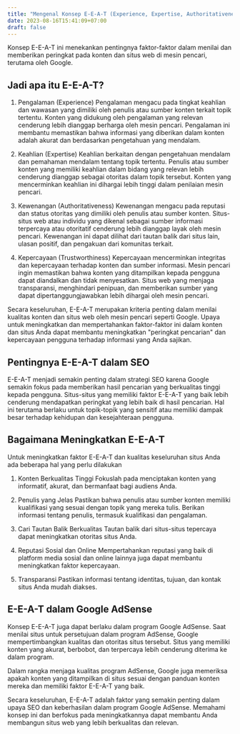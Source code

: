 ```yaml
---
title: "Mengenal Konsep E-E-A-T (Experience, Expertise, Authoritativeness, Trustworthiness)"
date: 2023-08-16T15:41:09+07:00
draft: false
---
```


Konsep E-E-A-T ini menekankan pentingnya faktor-faktor dalam menilai dan memberikan peringkat pada konten dan situs web di mesin pencari, terutama oleh Google.
## Jadi apa itu E-E-A-T?

1. Pengalaman (Experience)
Pengalaman mengacu pada tingkat keahlian dan wawasan yang dimiliki oleh penulis atau sumber konten terkait topik tertentu. Konten yang didukung oleh pengalaman yang relevan cenderung lebih dianggap berharga oleh mesin pencari. Pengalaman ini membantu memastikan bahwa informasi yang diberikan dalam konten adalah akurat dan berdasarkan pengetahuan yang mendalam.

2. Keahlian (Expertise)
Keahlian berkaitan dengan pengetahuan mendalam dan pemahaman mendalam tentang topik tertentu. Penulis atau sumber konten yang memiliki keahlian dalam bidang yang relevan lebih cenderung dianggap sebagai otoritas dalam topik tersebut. Konten yang mencerminkan keahlian ini dihargai lebih tinggi dalam penilaian mesin pencari.

3. Kewenangan (Authoritativeness)
Kewenangan mengacu pada reputasi dan status otoritas yang dimiliki oleh penulis atau sumber konten. Situs-situs web atau individu yang dikenal sebagai sumber informasi terpercaya atau otoritatif cenderung lebih dianggap layak oleh mesin pencari. Kewenangan ini dapat dilihat dari tautan balik dari situs lain, ulasan positif, dan pengakuan dari komunitas terkait.

4. Kepercayaan (Trustworthiness)
Kepercayaan mencerminkan integritas dan kepercayaan terhadap konten dan sumber informasi. Mesin pencari ingin memastikan bahwa konten yang ditampilkan kepada pengguna dapat diandalkan dan tidak menyesatkan. Situs web yang menjaga transparansi, menghindari penipuan, dan memberikan sumber yang dapat dipertanggungjawabkan lebih dihargai oleh mesin pencari.

Secara keseluruhan, E-E-A-T merupakan kriteria penting dalam menilai kualitas konten dan situs web oleh mesin pencari seperti Google. Upaya untuk meningkatkan dan mempertahankan faktor-faktor ini dalam konten dan situs Anda dapat membantu meningkatkan "peringkat pencarian" dan kepercayaan pengguna terhadap informasi yang Anda sajikan.

## Pentingnya E-E-A-T dalam SEO
E-E-A-T menjadi semakin penting dalam strategi SEO karena Google semakin fokus pada memberikan hasil pencarian yang berkualitas tinggi kepada pengguna. Situs-situs yang memiliki faktor E-E-A-T yang baik lebih cenderung mendapatkan peringkat yang lebih baik di hasil pencarian. Hal ini terutama berlaku untuk topik-topik yang sensitif atau memiliki dampak besar terhadap kehidupan dan kesejahteraan pengguna.

## Bagaimana Meningkatkan E-E-A-T
Untuk meningkatkan faktor E-E-A-T dan kualitas keseluruhan situs Anda ada beberapa hal yang perlu dilakukan

1. Konten Berkualitas Tinggi
Fokuslah pada menciptakan konten yang informatif, akurat, dan bermanfaat bagi audiens Anda.

2. Penulis yang Jelas
Pastikan bahwa penulis atau sumber konten memiliki kualifikasi yang sesuai dengan topik yang mereka tulis. Berikan informasi tentang penulis, termasuk kualifikasi dan pengalaman.

3. Cari Tautan Balik Berkualitas
Tautan balik dari situs-situs tepercaya dapat meningkatkan otoritas situs Anda.

4. Reputasi Sosial dan Online
Mempertahankan reputasi yang baik di platform media sosial dan online lainnya juga dapat membantu meningkatkan faktor kepercayaan.

5. Transparansi
Pastikan informasi tentang identitas, tujuan, dan kontak situs Anda mudah diakses.

## E-E-A-T dalam Google AdSense
Konsep E-E-A-T juga dapat berlaku dalam program Google AdSense. Saat menilai situs untuk persetujuan dalam program AdSense, Google mempertimbangkan kualitas dan otoritas situs tersebut. Situs yang memiliki konten yang akurat, berbobot, dan terpercaya lebih cenderung diterima ke dalam program.

Dalam rangka menjaga kualitas program AdSense, Google juga memeriksa apakah konten yang ditampilkan di situs sesuai dengan panduan konten mereka dan memiliki faktor E-E-A-T yang baik.

Secara keseluruhan, E-E-A-T adalah faktor yang semakin penting dalam upaya SEO dan keberhasilan dalam program Google AdSense. Memahami konsep ini dan berfokus pada meningkatkannya dapat membantu Anda membangun situs web yang lebih berkualitas dan relevan.